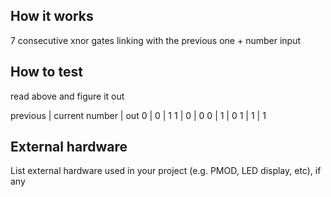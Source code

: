<!---

This file is used to generate your project datasheet. Please fill in the information below and delete any unused
sections.

You can also include images in this folder and reference them in the markdown. Each image must be less than
512 kb in size, and the combined size of all images must be less than 1 MB.
-->

## How it works

7 consecutive xnor gates linking with the previous one + number input

## How to test

read above and figure it out

previous | current number | out
0        | 0              | 1
1        | 0              | 0
0        | 1              | 0
1        | 1              | 1

## External hardware

List external hardware used in your project (e.g. PMOD, LED display, etc), if any
